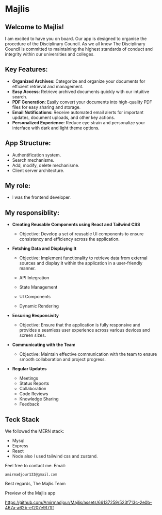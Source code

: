 # Majlis

## Welcome to Majlis!

I am excited to have you on board. Our app is designed to organise the procedure of the Disciplinary Council. As we all know The Disciplinary Council is committed to maintaining the highest standards of conduct and integrity within our universities and colleges.

## Key Features:
- **Organized Archives**: Categorize and organize your documents for efficient retrieval and management.
- **Easy Access**: Retrieve archived documents quickly with our intuitive search.
- **PDF Generation**: Easily convert your documents into high-quality PDF files for easy sharing and storage.
- **Email Notifications**: Receive automated email alerts for important updates, document uploads, and other key actions.
- **Personalized Experience**: Reduce eye strain and personalize your interface with dark and light theme options.

## App Structure:
- Authentification system.
- Search mechanisme.
- Add, modify, delete mechanisme.
- Client server architecture.

## My role:
- I was the frontend developer.

## My responsiblity:
- **Creating Reusable Components using React and Tailwind CSS**
  - Objective: Develop a set of reusable UI components to ensure consistency and efficiency across the application.

- **Fetching Data and Displaying It**
  - Objective: Implement functionality to retrieve data from external sources and display it within the application in a user-friendly manner.

  - API Integration
  - State Management
  - UI Components
  - Dynamic Rendering

- **Ensuring Responsivity**
  - Objective: Ensure that the application is fully responsive and provides a seamless user experience across various devices and screen sizes.

- **Communicating with the Team**
  - Objective: Maintain effective communication with the team to ensure smooth collaboration and project progress.

- **Regular Updates**
  - Meetings
  - Status Reports
  - Collaboration
  - Code Reviews
  - Knowledge Sharing
  - Feedback

## Teck Stack
We followed the MERN stack:

- Mysql
- Express
- React
- Node
also I used tailwind css and zustand.

Feel free to contact me.
Email:
```
amirmadjour133@gmail.com
```

Best regards,
The Majlis Team

Preview of the Majlis app

https://github.com/Amirmadjour/Majlis/assets/66137259/523f713c-2e0b-467a-a62b-ef207e9f7fff

